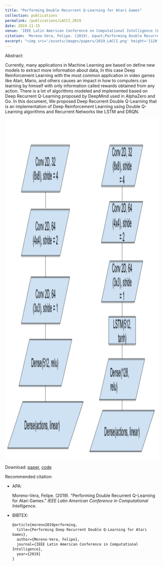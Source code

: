 ```yaml
---
title: "Performing Double Recurrent Q-Learning for Atari Games"
collection: publications
permalink: /publications/LACCI_2019
date: 2019-11-15
venue: 'IEEE Latin American Conference on Computational Intelligence (LA-CCI), Guayaquil - Ecuador'
citation: 'Moreno-Vera, Felipe. (2019). &quot;Performing Double Recurrent Q-Learning for Atari Games.&quot; <i>IEEE Latin American Conference in Computational Intelligence</i>.'
excerpt: "<img src='/assets/images/papers/2019_LACCI.png' height='1120' width='520'>"
---
```


Abstract:

Currently, many applications in Machine Learning are based on define new models to extract more information about data, In this case Deep Reinforcement Learning with the most common application in video games like Atari, Mario, and others causes an impact in how to computers can learning by himself with only information called rewards obtained from any action. There is a lot of algorithms modeled and implemented based on Deep Recurrent Q-Learning proposed by DeepMind used in AlphaZero and Go. In this document, We proposed Deep Recurrent Double Q-Learning that is an implementation of Deep Reinforcement Learning using Double Q-Learning algorithms and Recurrent Networks like LSTM and DRQN.

<img src='/assets/images/papers/2019_LACCI.png' height='1120' width='520'>

Download: [paper](https://arxiv.org/pdf/1908.06040.pdf), [code](http://www.fmorenovr.com/files/rl-atari.zip)

Recommended citation:

* APA:

  Moreno-Vera, Felipe. (2019). &quot;Performing Double Recurrent Q-Learning for Atari Games.&quot; <i>IEEE Latin American Conference in Computational Intelligence</i>.

* BIBTEX:

      @article{moreno2019performing,
        title={Performing Deep Recurrent Double Q-Learning for Atari Games},
        author={Moreno-Vera, Felipe},
        journal={IEEE Latin American Conference in Computational Intelligence},
        year={2019}
      }

